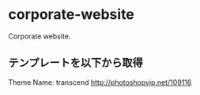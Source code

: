 # corporate-website

Corporate website.

## テンプレートを以下から取得

Theme Name: transcend
http://photoshopvip.net/109116
